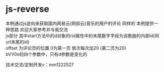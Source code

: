 # js-reverse

本例通过js逆向来获取国内网易云(网抑云)音乐的用户的评论  同样的 本例提供一种思路 欢迎大家参考并与我交流  
js部分 其中start方法中的d对象的rid属性中的末尾数字字段为该歌曲的内部id(同url末尾的id)  
offset 为评论页的位置 0为第一页 依次每次加20 (第二页为20)  
bVV0x的四个参数中，只有d参数是变化的  

技术交流/定制开发v：mm1222527

